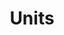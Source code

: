 ---
title: Units
excerpt: ''
deprecated: false
hidden: false
metadata:
  title: ''
  description: ''
  robots: index
next:
  description: ''
---